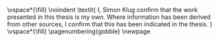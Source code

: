 <!-- This page is for an official declaration. -->


\vspace*{\fill}
\noindent
\textit{
I, Simon Klug confirm that the work presented in this thesis is my own. Where information has been derived from other sources, I confirm that this has been indicated in the thesis.
}
\vspace*{\fill}
\pagenumbering{gobble}
\newpage
